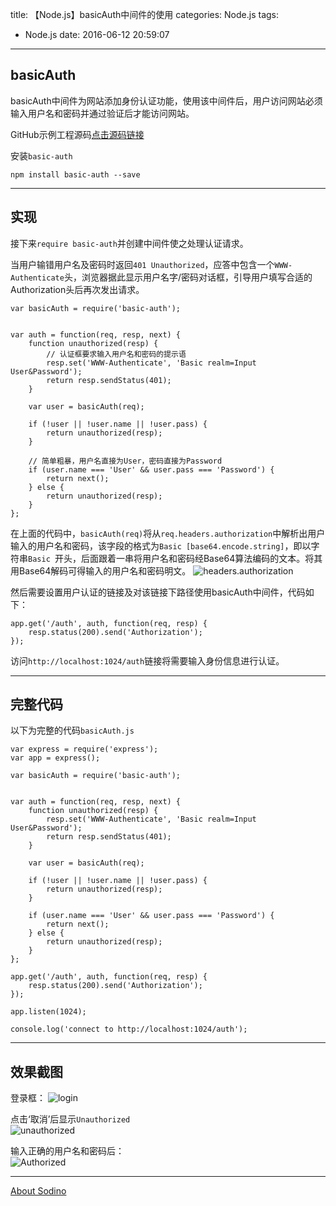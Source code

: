 title: 【Node.js】basicAuth中间件的使用
categories: Node.js
tags:
  - Node.js
date: 2016-06-12 20:59:07

---

## basicAuth ##
basicAuth中间件为网站添加身份认证功能，使用该中间件后，用户访问网站必须输入用户名和密码并通过验证后才能访问网站。

GitHub示例工程源码[点击源码链接](https://github.com/sodino/basicAuth)

安装`basic-auth`

````
npm install basic-auth --save
````

---

## 实现 ##
接下来`require basic-auth`并创建中间件使之处理认证请求。

当用户输错用户名及密码时返回`401 Unauthorized`，应答中包含一个`WWW-Authenticate`头，浏览器据此显示用户名字/密码对话框，引导用户填写合适的Authorization头后再次发出请求。

````
var basicAuth = require('basic-auth');
  
  
var auth = function(req, resp, next) {
	function unauthorized(resp) {
		// 认证框要求输入用户名和密码的提示语
		resp.set('WWW-Authenticate', 'Basic realm=Input User&Password');
		return resp.sendStatus(401);
	}
  
	var user = basicAuth(req);
  
	if (!user || !user.name || !user.pass) {
		return unauthorized(resp);
	}
	  
	// 简单粗暴，用户名直接为User，密码直接为Password
	if (user.name === 'User' && user.pass === 'Password') {
		return next();
	} else {
		return unauthorized(resp);
	}
};

````

在上面的代码中，`basicAuth(req)`将从`req.headers.authorization`中解析出用户输入的用户名和密码，该字段的格式为`Basic [base64.encode.string]`，即以字符串`Basic `开头，后面跟着一串将用户名和密码经Base64算法编码的文本。将其用Base64解码可得输入的用户名和密码明文。
![headers.authorization](http://ww1.sinaimg.cn/mw1024/e3dc9ceagw1f4sri230igj20fs09ttat.jpg)


然后需要设置用户认证的链接及对该链接下路径使用basicAuth中间件，代码如下：

````
app.get('/auth', auth, function(req, resp) {
	resp.status(200).send('Authorization');
});
````

访问`http://localhost:1024/auth`链接将需要输入身份信息进行认证。

---

## 完整代码 ##  
以下为完整的代码`basicAuth.js`

````
var express = require('express');
var app = express();

var basicAuth = require('basic-auth');


var auth = function(req, resp, next) {
	function unauthorized(resp) {
		resp.set('WWW-Authenticate', 'Basic realm=Input User&Password');
		return resp.sendStatus(401);
	}

	var user = basicAuth(req);

	if (!user || !user.name || !user.pass) {
		return unauthorized(resp);
	}

	if (user.name === 'User' && user.pass === 'Password') {
		return next();
	} else {
		return unauthorized(resp);
	}
};

app.get('/auth', auth, function(req, resp) {
	resp.status(200).send('Authorization');
});

app.listen(1024);

console.log('connect to http://localhost:1024/auth');
````

---

## 效果截图 ##

登录框： 
![login](http://ww3.sinaimg.cn/mw690/e3dc9ceagw1f4sr3we13tj20e90g5mxl.jpg)

点击‘取消’后显示`Unauthorized`  
![unauthorized](http://ww4.sinaimg.cn/mw690/e3dc9ceagw1f4sr3x0jwfj20ac04h0sy.jpg)

输入正确的用户名和密码后：  
![Authorized](http://ww1.sinaimg.cn/mw690/e3dc9ceagw1f4sr3xbychj20b7042aab.jpg)

---





[About Sodino](http://sodino.com/about/)